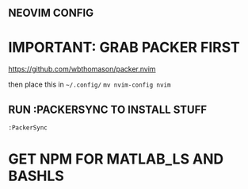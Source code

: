 ## NEOVIM CONFIG

# IMPORTANT: GRAB PACKER FIRST
https://github.com/wbthomason/packer.nvim

then place this in ` ~/.config/ `
` mv nvim-config nvim `
 


## RUN :PACKERSYNC TO INSTALL STUFF
` :PackerSync `

# GET NPM FOR MATLAB_LS AND BASHLS
